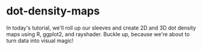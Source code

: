 # dot-density-maps
In today's tutorial, we'll roll up our sleeves and create 2D and 3D dot density maps using R, ggplot2, and rayshader. Buckle up, because we're about to turn data into visual magic! 
